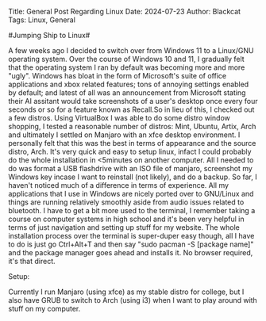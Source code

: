 Title: General Post Regarding Linux
Date: 2024-07-23
Author: Blackcat
Tags: Linux, General

#Jumping Ship to Linux#

A few weeks ago I decided to switch over from Windows 11 to a Linux/GNU operating system. Over the course of Windows 10 and 11, I gradually felt that the operating system I ran by default was becoming more and more "ugly". Windows has bloat in the form of Microsoft's suite of office applications and xbox related features; tons of annoying settings enabled by default; and latest of all was an announcement from Microsoft stating their AI assitant would take screenshots of a user's desktop once every four seconds or so for a feature known as Recall.So in lieu of this, I checked out a few distros. Using VirtualBox I was able to do some distro window shopping, I tested a reasonable number of distros: Mint, Ubuntu, Artix, Arch and ultimately I settled on Manjaro with an xfce desktop environment. I personally felt that this was the best in terms of appearance and the source distro, Arch. It's very quick and easy to setup linux, infact I could probably do the whole installation in <5minutes on another computer. All I needed to do was format a USB flashdrive with an ISO file of manjaro, screenshot my Windows key incase I want to reinstall (not likely), and do a backup. So far, I haven't noticed much of a difference in terms of experience. All my applications that I use in Windows are nicely ported over to GNU/Linux and things are running relatively smoothly aside from audio issues related to bluetooth. I have to get a bit more used to the terminal, I remember taking a course on computer systems in high school and it's been very helpful in terms of just navigation and setting up stuff for my website. The whole installation process over the terminal is super-duper easy though, all I have to do is just go Ctrl+Alt+T and then say "sudo pacman -S [package name]" and the package manager goes ahead and installs it. No browser required, it's that direct. 

Setup:

Currently I run Manjaro (using xfce) as my stable distro for college, but I also have GRUB to switch to Arch (using i3) when I want to play around with stuff on my computer.

